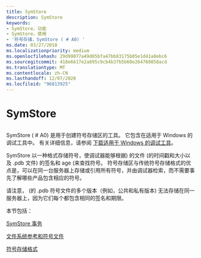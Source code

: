 ```yaml
---
title: SymStore
description: SymStore
keywords:
- SymStore，功能
- SymStore，使用
- '符号存储，SymStore ( # A0) '
ms.date: 03/27/2018
ms.localizationpriority: medium
ms.openlocfilehash: 29d99077a49d85bfa47bb83175b05e1d41a8ebc6
ms.sourcegitcommit: 418e6617e2a695c9cb4b37b5b60e264760858acd
ms.translationtype: MT
ms.contentlocale: zh-CN
ms.lasthandoff: 12/07/2020
ms.locfileid: "96813925"
---
```

# <a name="symstore"></a>SymStore


## <span id="ddk_using_symstore_dbg"></span><span id="DDK_USING_SYMSTORE_DBG"></span>

SymStore ( # A0) 是用于创建符号存储区的工具。 它包含在适用于 Windows 的调试工具中。 有关详细信息，请参阅 [下载适用于 Windows 的调试工具](debugger-download-tools.md)。

SymStore 以一种格式存储符号，使调试器能够根据) 的文件 (的时间戳和大小以及 .pdb 文件) 的签名和 age (来查找符号。 符号存储区与传统符号存储格式的优点是，可以在同一台服务器上存储或引用所有符号，并由调试器检索，而不需要事先了解哪些产品包含相应的符号。

请注意， (的 .pdb 符号文件的多个版本（例如，公共和私有版本) 无法存储在同一服务器上，因为它们每个都包含相同的签名和期限。

本节包括：

[SymStore 事务](symstore-transactions.md)

[文件系统参考和符号文件](file-system-references-and-symbol-files.md)

[符号存储格式](symbol-storage-format.md)

 

 





